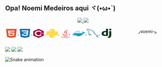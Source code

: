 ## Opa! Noemi Medeiros aqui ヾ(•ω•`)

<div align="center">
<a href="https://github.com/noemimedeiros">
  <img height="180em" src="https://github-readme-stats.vercel.app/api?username=noemimedeiros&show_icons=true&theme=dracula&include_all_commits=true&count_private=true"/>
  <img height="180em" src="https://github-readme-stats.vercel.app/api/top-langs/?username=noemimedeiros&layout=compact&langs_count=7&theme=dracula"/>
</div>

<div style="display: inline_block"><br>
  <img align="center" alt="HTML" height="30" width="40" src="https://raw.githubusercontent.com/devicons/devicon/master/icons/html5/html5-plain.svg">
  <img align="center" alt="CSS" height="30" width="40" src="https://raw.githubusercontent.com/devicons/devicon/master/icons/css3/css3-plain.svg">
  <img align="center" alt="C++" height="30" width="40" src="https://raw.githubusercontent.com/devicons/devicon/master/icons/cplusplus/cplusplus-plain.svg">
  <img align="center" alt="Python" height="30" width="40" src="https://raw.githubusercontent.com/devicons/devicon/master/icons/python/python-plain.svg">
  <img align="center" alt="Java" height="30" width="40" src="https://raw.githubusercontent.com/devicons/devicon/master/icons/java/java-plain.svg">
  <img align="center" alt="Docker" height="30" width="40" src="https://raw.githubusercontent.com/devicons/devicon/master/icons/docker/docker-plain.svg">
  <img align="center" alt="MySQL" height="30" width="40" src="https://raw.githubusercontent.com/devicons/devicon/master/icons/mysql/mysql-original.svg">
  <img align="center" alt="Django" height="30" width="40" src="https://raw.githubusercontent.com/devicons/devicon/master/icons/django/django-plain.svg">
  <img align="right" alt="Noemi-pic" height="150" style="border-radius:50px;" src="https://instagram.fcpv6-1.fna.fbcdn.net/v/t51.2885-15/174265364_458032302084807_1425614791329112266_n.jpg?stp=dst-jpg_e35&_nc_ht=instagram.fcpv6-1.fna.fbcdn.net&_nc_cat=103&_nc_ohc=9OeHmic0LwQAX_t7Cz_&edm=ALQROFkBAAAA&ccb=7-4&ig_cache_key=MjU1NDY3Njg4NTc1OTg5NTA0Ng%3D%3D.2-ccb7-4&oh=00_AT-T0FyE5v0KfuOZoEXDrVzQRhtA2vtFnSp8_ge3QCfcZw&oe=62480228&_nc_sid=30a2ef">
  
</div>
  
  ##
 
<div> 
  <a href="https://instagram.com/noemimedeirs" target="_blank"><img src="https://img.shields.io/badge/-Instagram-%23E4405F?style=for-the-badge&logo=instagram&logoColor=white" target="_blank"></a>
  <a href = "mailto:noemimedeiros.acc@gmail.com"><img src="https://img.shields.io/badge/-Gmail-%23333?style=for-the-badge&logo=gmail&logoColor=white" target="_blank"></a>
  <a href="https://www.linkedin.com/in/noemi-medeiros" target="_blank"><img src="https://img.shields.io/badge/-LinkedIn-%230077B5?style=for-the-badge&logo=linkedin&logoColor=white" target="_blank"></a> 
  
  ![Snake animation](https://github.com/noemimedeiros/noemimedeiros/blob/output/github-contribution-grid-snake.svg)
  
 </div> 
